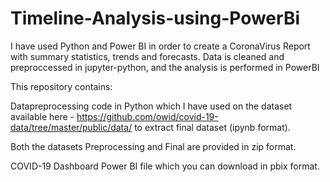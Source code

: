 # Timeline-Analysis-using-PowerBi
I have used Python and Power BI in order to create a CoronaVirus Report with summary statistics, trends and forecasts.
Data is cleaned and preproccessed in jupyter-python, and the analysis is performed in PowerBI

This repository contains:

Datapreprocessing code in Python which I have used on the dataset available here - https://github.com/owid/covid-19-data/tree/master/public/data/ to extract final dataset (ipynb format).

Both the datasets Preprocessing and Final are provided in zip format.

COVID-19 Dashboard Power BI file which you can download in pbix format.
